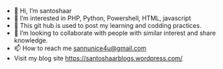 - 👋 Hi, I’m santoshaar
- 👀 I’m interested in PHP, Python, Powershell, HTML, javascript
- 🌱 This git hub is used to post my learning and codding practices. 
- 💞️ I’m looking to collaborate with people with similar interest and share knowledge. 
- 📫 How to reach me sannunice4u@gmail.com
- Visit my blog site https://santoshaarblogs.wordpress.com/ 



